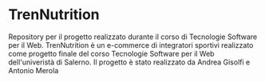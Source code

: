 # TrenNutrition
Repository per il progetto realizzato durante il corso di Tecnologie Software per il Web.
TrenNutrition è un e-commerce di integratori sportivi realizzato come progetto finale del corso Tecnologie Software per il Web dell'univeristà di Salerno. 
Il progetto è stato realizzato da Andrea Gisolfi e Antonio Merola
